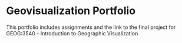 # Geovisualization Portfolio
This portfolio includes assignments and the link to the final project for GEOG:3540 - Introduction to Geographic Visualization

